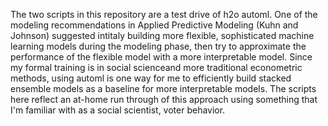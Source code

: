 The two scripts in this repository are a test drive of h2o automl. One of 
the modeling recommendations in Applied Predictive Modeling (Kuhn and Johnson)
suggested intitaly building more flexible, sophisticated machine learning 
models during the modeling phase, then try to approximate the performance 
of the flexible model with a more interpretable model. Since my formal 
training is in social scienceand more traditional econometric methods, 
using automl is one way for me to efficiently build stacked  
ensemble models as a baseline for more interpretable models. The scripts 
here reflect an at-home run through of this approach using something that 
I'm familiar with as a social scientist, voter behavior.  